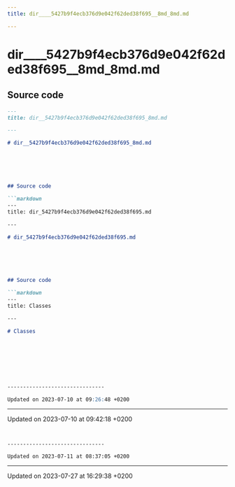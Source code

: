```yaml
---
title: dir____5427b9f4ecb376d9e042f62ded38f695__8md_8md.md

---
```


# dir____5427b9f4ecb376d9e042f62ded38f695__8md_8md.md






## Source code

```markdown
---
title: dir__5427b9f4ecb376d9e042f62ded38f695_8md.md

---

# dir__5427b9f4ecb376d9e042f62ded38f695_8md.md






## Source code

```markdown
---
title: dir_5427b9f4ecb376d9e042f62ded38f695.md

---

# dir_5427b9f4ecb376d9e042f62ded38f695.md






## Source code

```markdown
---
title: Classes

---

# Classes








-------------------------------

Updated on 2023-07-10 at 09:26:48 +0200
```


-------------------------------

Updated on 2023-07-10 at 09:42:18 +0200
```


-------------------------------

Updated on 2023-07-11 at 08:37:05 +0200
```


-------------------------------

Updated on 2023-07-27 at 16:29:38 +0200
